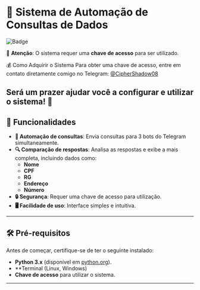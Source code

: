 # 🚀 Sistema de Automação de Consultas de Dados

![Badge](https://img.shields.io/badge/linguagem-Python3-blue)

🔐 **Atenção**: O sistema requer uma **chave de acesso** para ser utilizado.

💰 Como Adquirir o Sistema
Para obter uma chave de acesso, entre em contato diretamente comigo no Telegram:
[@CipherShadow08](https://t.me/CipherShadow08)

Será um prazer ajudar você a configurar e utilizar o sistema! 🚀
---

## 🌟 Funcionalidades

- **🤖 Automação de consultas**: Envia consultas para 3 bots do Telegram simultaneamente.
- **🔍 Comparação de respostas**: Analisa as respostas e exibe a mais completa, incluindo dados como:
  - **Nome**
  - **CPF**
  - **RG**
  - **Endereço**
  - **Número**
- **🔒 Segurança**: Requer uma chave de acesso para utilização.
- **🖥️ Facilidade de uso**: Interface simples e intuitiva.

---

## 🛠️ Pré-requisitos

Antes de começar, certifique-se de ter o seguinte instalado:

- **Python 3.x** (disponível em [python.org](https://www.python.org/)).
- **Terminal (Linux, Windows)
- **Chave de acesso** para utilizar o sistema.

---


